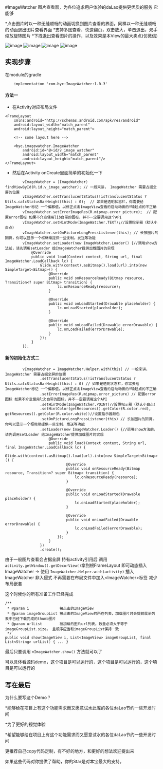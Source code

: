 #ImageWatcher
图片查看器，为各位追求用户体验的daLao提供更优质的服务
它能够

*点击图片时以一种无缝顺畅的动画切换到图片查看的界面，同样以一种无缝顺畅的动画退出图片查看界面
*支持多图查看，快速翻页，双击放大，单击退出，双手缩放旋转图片
*下拽退出查看图片的操作，以及效果是本View的最大卖点(仿微信)

![image](https://github.com/byc4426/ImageWatcher/blob/master/previews/111.gif)
![image](https://github.com/byc4426/ImageWatcher/blob/master/previews/222.gif)
![image](https://github.com/byc4426/ImageWatcher/blob/master/previews/333.gif)
![image](https://github.com/byc4426/ImageWatcher/blob/master/previews/444.gif)



## 实现步骤

在module的gradle
```
    implementation 'com.byc:ImageWatcher:1.0.3'
```

#### 方法一
* 在Activity对应布局文件
```
<FrameLayout
    xmlns:android="http://schemas.android.com/apk/res/android"
    android:layout_width="match_parent"
    android:layout_height="match_parent">

    <!-- some layout here -->

    <byc.imagewatcher.ImageWatcher
        android:id="@+id/v_image_watcher"
        android:layout_width="match_parent"
        android:layout_height="match_parent"/>
</FrameLayout>
```

* 然后在Activity onCreate里面简单的初始化一下

```
        vImageWatcher = (ImageWatcher) findViewById(R.id.v_image_watcher); // 一般来讲， ImageWatcher 需要占据全屏的位置
        vImageWatcher.setTranslucentStatus(!isTranslucentStatus ? Utils.calcStatusBarHeight(this) : 0);  // 如果是透明状态栏，你需要给ImageWatcher标记 一个偏移值，以修正点击ImageView查看的启动动画的Y轴起点的不正确
        vImageWatcher.setErrorImageRes(R.mipmap.error_picture);  // 配置error图标 如果不介意使用lib自带的图标，并不一定要调用这个API
        vImageWatcher.setHintMode(ImageWatcher.TEXT);//设置指示器（默认小白点）
        vImageWatcher.setOnPictureLongPressListener(this); // 长按图片的回调，你可以显示一个框继续提供一些复制，发送等功能
        vImageWatcher.setLoader(new ImageWatcher.Loader() {//调用show方法前，请先调用setLoader 给ImageWatcher提供加载图片的实现
            @Override
            public void load(Context context, String url, final ImageWatcher.LoadCallback lc) {
                Glide.with(context).asBitmap().load(url).into(new SimpleTarget<Bitmap>() {
                    @Override
                    public void onResourceReady(Bitmap resource, Transition<? super Bitmap> transition) {
                        lc.onResourceReady(resource);
                    }

                    @Override
                    public void onLoadStarted(Drawable placeholder) {
                        lc.onLoadStarted(placeholder);
                    }

                    @Override
                    public void onLoadFailed(Drawable errorDrawable) {
                        lc.onLoadFailed(errorDrawable);
                    }
                });
            }
        });
```

#### 新的初始化方式二
```
        vImageWatcher = ImageWatcher.Helper.with(this) // 一般来讲， ImageWatcher 需要占据全屏的位置
                .setTranslucentStatus(!isTranslucentStatus ? Utils.calcStatusBarHeight(this) : 0) // 如果是透明状态栏，你需要给ImageWatcher标记 一个偏移值，以修正点击ImageView查看的启动动画的Y轴起点的不正确
                .setErrorImageRes(R.mipmap.error_picture) // 配置error图标 如果不介意使用lib自带的图标，并不一定要调用这个API
                .setHintMode(ImageWatcher.POINT)//设置指示器（默认小白点）
                .setHintColor(getResources().getColor(R.color.red), getResources().getColor(R.color.white))//设置指示器颜色
                .setOnPictureLongPressListener(this) // 长按图片的回调，你可以显示一个框继续提供一些复制，发送等功能
                .setLoader(new ImageWatcher.Loader() {//调用show方法前，请先调用setLoader 给ImageWatcher提供加载图片的实现
                    @Override
                    public void load(Context context, String url, final ImageWatcher.LoadCallback lc) {
                        Glide.with(context).asBitmap().load(url).into(new SimpleTarget<Bitmap>() {
                            @Override
                            public void onResourceReady(Bitmap resource, Transition<? super Bitmap> transition) {
                                lc.onResourceReady(resource);
                            }

                            @Override
                            public void onLoadStarted(Drawable placeholder) {
                                lc.onLoadStarted(placeholder);
                            }

                            @Override
                            public void onLoadFailed(Drawable errorDrawable) {
                                lc.onLoadFailed(errorDrawable);
                            }
                        });
                    }
                })
                .create();
```

由于一般图片查看会占据全屏
持有activity引用后 调用`activity.getWindow().getDecorView()`拿到根FrameLayout
即可动态插入ImageWatcher -> 使用 `ImageWatcher.Helper.with(activity)` 插入ImageWatcher
非入侵式 不再需要在布局文件中加入&lt;ImageWatcher&gt;标签 减少布局嵌套


这个时候你的所有准备工作已经完成
```
/**
 * @param i              被点击的ImageView
 * @param imageGroupList 被点击的ImageView的所在列表，加载图片时会提前展示列表中已经下载完成的thumb图片
 * @param urlList        被加载的图片url列表，数量必须大于等于 imageGroupList.size。 且顺序应当和imageGroupList保持一致
 */
public void show(ImageView i, List<ImageView> imageGroupList, final List<String> urlList) { ... }
```

最后只要调用 `vImageWatcher.show()` 方法就可以了

可以具体看源码demo，这个项目是可以运行的，这个项目是可以运行的，这个项目是可以运行的


## 写在最后
为什么要写这个Demo？

*能够给在项目上有这个功能需求而又愿意试水此库的各位daLao节约一些开发时间

*为了更好的视觉体验

*希望能够给在项目上有这个功能需求而又愿意试水的各位daLao节约一些开发时间

更推荐自己copy代码定制，有不好的地方，和更好的想法欢迎提出来

如果这些代码对你提供了帮助，你的Star是对本宝最大的支持。
